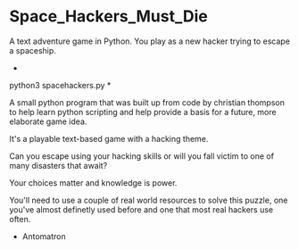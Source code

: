 # Space_Hackers_Must_Die
A text adventure game in Python. You play as a new hacker trying to escape a spaceship.


*
python3 spacehackers.py
*


A small python program that was built up from code by christian thompson to help learn python 
scripting and help provide a basis for a future, more elaborate game idea.

It's a playable text-based game with a hacking theme.

Can you escape using your hacking skills or will you fall victim to one of many disasters
that await? 

Your choices matter and knowledge is power.

You'll need to use a couple of real world resources to solve this puzzle, one you've almost
definetly used before and one that most real hackers use often.


  - Antomatron

